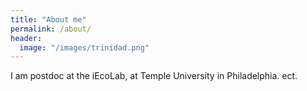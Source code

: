 ```yaml
---
title: "About me"
permalink: /about/
header:
  image: "/images/trinidad.png"
---
```


I am postdoc at the iEcoLab, at Temple University in Philadelphia. ect.
